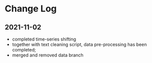 # Change Log

## 2021-11-02

* completed time-series shifting
* together with text cleaning script, data pre-processing has been completed;
* merged and removed data branch
